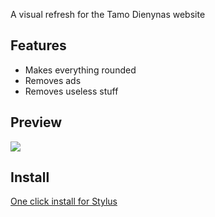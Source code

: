 A visual refresh for the Tamo Dienynas website

## Features
- Makes everything rounded
- Removes ads
- Removes useless stuff

## Preview
![](https://r2.e-z.host/c006eee1-5f47-4f5d-aa61-83bde81436ec/ovihr986.png)

## Install
[One click install for Stylus](https://github.com/sobakintech/tamo-dienynas-visual-refresh/raw/refs/heads/main/tamodienynas.user.less)